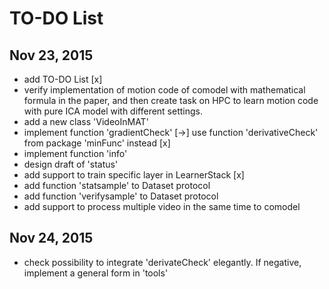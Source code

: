 # TO-DO List

## Nov 23, 2015
- add TO-DO List [x]
- verify implementation of motion code of comodel with mathematical formula in the paper, and then create task on HPC to learn motion code with pure ICA model with different settings.
- add a new class 'VideoInMAT' 
- implement function 'gradientCheck' [->] use function 'derivativeCheck' from package 'minFunc' instead [x]
- implement function 'info'
- design draft of 'status'
- add support to train specific layer in LearnerStack [x]
- add function 'statsample' to Dataset protocol
- add function 'verifysample' to Dataset protocol
- add support to process multiple video in the same time to comodel

## Nov 24, 2015
- check possibility to integrate 'derivateCheck' elegantly. If negative, implement a general form in 'tools'
